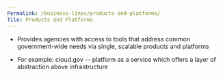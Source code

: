 ```yaml
---
Permalink: /business-lines/products-and-platforms/
Tile: Products and Platforms
---
```


- Provides agencies with access to tools that address common government-wide needs via single, scalable products and platforms

- For example: cloud.gov -- platform as a service which offers a layer of abstraction above infrastructure
